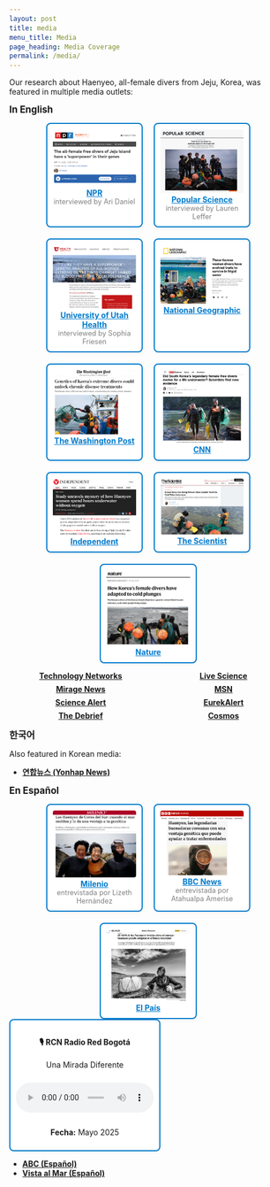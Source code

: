 ```yaml
---
layout: post
title: media
menu_title: Media
page_heading: Media Coverage
permalink: /media/
---
```

<style>
.media-card {
  border: 2px solid #007acc;
  border-radius: 8px;
  padding: 10px;
  box-shadow: 0 2px 5px rgba(0, 0, 0, 0.05);
  background-color: white;
  transition: transform 0.2s ease;
}
.media-card:hover {
  transform: scale(1.02);
}
</style>
<!-- To change into two columns instead of three change 30% to 45%-->


<section class="media-coverage">
  <p>Our research about Haenyeo, all-female divers from Jeju, Korea, was featured in multiple media outlets:</p>

  <p><strong style="font-size: 1.2em;">In English</strong></p>
  <!-- Featured Media Row -->
<!-- Featured Media Row -->
<div class="featured-media-row" style="display: flex; flex-wrap: wrap; gap: 20px; justify-content: center;">
<!-- First Row -->
  <div class="media-card" style="flex-basis: 30%; text-align: center; max-width: 200px;">
    <a href="https://www.npr.org/sections/shots-health-news/2025/05/15/nx-s1-5381139/korean-haenyeo-female-free-divers-genes-adaptations-jeju" target="_blank">
      <img src="/figures/media/NPR.png" alt="NPR screenshot" style="width: 100%; border-radius: 4px;">
    </a>
    <div><a href="https://www.npr.org/sections/shots-health-news/2025/05/15/nx-s1-5381139/korean-haenyeo-female-free-divers-genes-adaptations-jeju" target="_blank" style="color: #007acc; font-weight: bold;">NPR</a></div>
    <div style="color: grey; font-size: 0.9em;">interviewed by Ari Daniel</div>
  </div>

  <div class="media-card" style="flex-basis: 30%; text-align: center; max-width: 200px;">
    <a href="https://www.popsci.com/science/korea-women-divers-genetics/" target="_blank">
      <img src="/figures/media/PopScience.png" alt="Popular Science screenshot" style="width: 100%; border-radius: 4px;">
    </a>
    <div><a href="https://www.popsci.com/science/korea-women-divers-genetics/" target="_blank" style="color: #007acc; font-weight: bold;">Popular Science</a></div>
    <div style="color: grey; font-size: 0.9em;">interviewed by Lauren Leffer</div>
  </div>

  <div class="media-card" style="flex-basis: 30%; text-align: center; max-width: 200px;">
    <a href="https://healthcare.utah.edu/newsroom/news/2025/05/its-they-have-superpower-genetic-analysis-of-all-women-extreme-divers-finds" target="_blank">
      <img src="/figures/media/UHealth.png" alt="University of Utah Health screenshot" style="width: 100%; border-radius: 4px;">
    </a>
    <div><a href="https://healthcare.utah.edu/newsroom/news/2025/05/its-they-have-superpower-genetic-analysis-of-all-women-extreme-divers-finds" target="_blank" style="color: #007acc; font-weight: bold;">University of Utah Health</a></div>
    <div style="color: grey; font-size: 0.9em;">interviewed by Sophia Friesen</div>
  </div>

  <div class="media-card" style="flex-basis: 30%; text-align: center; max-width: 200px;">
    <a href="https://www.nationalgeographic.com/health/article/jeju-korea-women-divers-genetic-adaptations" target="_blank">
      <img src="/figures/media/NatGeo.png" alt="National Geographic screenshot" style="width: 100%; border-radius: 4px;">
    </a>
    <div><a href="https://www.nationalgeographic.com/health/article/jeju-korea-women-divers-genetic-adaptations" target="_blank" style="color: #007acc; font-weight: bold;">National Geographic</a></div>
  </div>
<!-- Next Row -->
  <div class="media-card" style="flex-basis: 30%; text-align: center; max-width: 200px;">
    <a href="https://www.washingtonpost.com/science/2025/05/07/korean-extreme-divers-genetics-chronic-disease/" target="_blank">
      <img src="/figures/media/TheWashingtonPost.png" alt="The Washington Post" style="width: 100%; border-radius: 4px;">
    </a>
    <div><a href="https://www.washingtonpost.com/science/2025/05/07/korean-extreme-divers-genetics-chronic-disease/" target="_blank" style="color: #007acc; font-weight: bold;">The Washington Post</a></div>
  </div>

  <div class="media-card" style="flex-basis: 30%; text-align: center; max-width: 200px;">
    <a href="https://www.cnn.com/2025/05/07/science/haenyeo-south-korea-divers-evolution#openweb-convo" target="_blank">
      <img src="/figures/media/CNN.png" alt="CNN" style="width: 100%; border-radius: 4px;">
    </a>
    <div><a href="https://www.cnn.com/2025/05/07/science/haenyeo-south-korea-divers-evolution#openweb-convo" target="_blank" style="color: #007acc; font-weight: bold;">CNN</a></div>
  </div>

<!-- Next Row -->
  <div class="media-card" style="flex-basis: 30%; text-align: center; max-width: 200px;">
    <a href="https://www.independent.co.uk/news/science/korea-haenyeo-divers-underwater-evolution-b2752119.html" target="_blank">
      <img src="/figures/media/Independent.png" alt="Independent screenshot" style="width: 100%; border-radius: 4px;">
    </a>
    <div><a href="https://www.independent.co.uk/news/science/korea-haenyeo-divers-underwater-evolution-b2752119.html" target="_blank" style="color: #007acc; font-weight: bold;">Independent</a></div>
  </div>


  <div class="media-card" style="flex-basis: 30%; text-align: center; max-width: 200px;">
    <a href="https://www.the-scientist.com/korea-s-deep-sea-diving-women-show-genetic-traits-for-cold-water-endurance-72986" target="_blank">
      <img src="/figures/media/TheScientist.png" alt="The Scientist screenshot" style="width: 100%; border-radius: 4px;">
    </a>
    <div><a href="https://www.the-scientist.com/korea-s-deep-sea-diving-women-show-genetic-traits-for-cold-water-endurance-72986" target="_blank" style="color: #007acc; font-weight: bold;">The Scientist</a></div>
  </div>
  
  <div class="media-card" style="flex-basis: 30%; text-align: center; max-width: 200px;">
    <a href="https://www.nature.com/articles/d41586-025-01386-4" target="_blank">
      <img src="/figures/media/Nature.png" alt="Nature screenshot" style="width: 100%; border-radius: 4px;">
    </a>
    <div><a href="https://www.nature.com/articles/d41586-025-01386-4" target="_blank" style="color: #007acc; font-weight: bold;">Nature</a></div>
  </div>


  
</div>


<!-- Standard Media List in Two Columns -->
<div class="media-grid" style="display: grid; grid-template-columns: repeat(auto-fit, minmax(200px, 1fr)); gap: 0.5em 2em; margin-top: 1em; padding-left: 1em; justify-items: center; align-items: center;">
  <div><a href="https://www.technologynetworks.com/tn/news/genetic-differences-help-haenyeo-divers-survive-high-pressure-environments-399280" target="_blank"><strong>Technology Networks</strong></a></div>
  <div><a href="https://www.livescience.com/health/genetics/legendary-women-of-the-sea-in-south-korea-freedive-well-into-their-80s-a-new-study-hints-at-how" target="_blank"><strong>Live Science</strong></a></div>
  <div><a href="https://www.miragenews.com/korean-haenyeo-divers-show-cold-water-genetic-1453864/" target="_blank"><strong>Mirage News</strong></a></div>
  <div><a href="https://www.msn.com/en-us/health/other/genetic-analysis-of-all-women-extreme-divers-finds-changes-linked-to-blood-pressure-and-cold-tolerance/ar-AA1E3BcG" target="_blank"><strong>MSN</strong></a></div>
  <div><a href="https://www.sciencealert.com/legendary-female-free-divers-reveal-evolution-in-action-on-south-korean-island" target="_blank"><strong>Science Alert</strong></a></div>
  <div><a href="https://www.eurekalert.org/news-releases/1081670" target="_blank"><strong>EurekAlert</strong></a></div>
  <div><a href="https://thedebrief.org/defying-the-limits-of-human-endurance-koreas-incredible-haenyeo-divers-are-reveal-new-secrets-about-human-adaptation/" target="_blank"><strong>The Debrief</strong></a></div>
  <div><a href="https://cosmosmagazine.com/science/biology/korean-haenyeo-free-divers/" target="_blank"><strong>Cosmos</strong></a></div>
</div>

  <!-- Korean Media -->
  <p><strong style="font-size: 1.2em;">한국어</strong></p>
  <p>Also featured in Korean media:</p>
  <ul class="media-links">
    <li><a href="https://v.daum.net/v/20250503000106885" target="_blank"><strong>연합뉴스 (Yonhap News)</strong></a></li>
  </ul>

  <!-- Spanish Media -->
  <p><strong style="font-size: 1.2em;">En Español</strong></p>
  <!-- Featured Media Row -->
  <div class="featured-media-row" style="display: flex; flex-wrap: wrap; gap: 20px; justify-content: center;">
    <div class="media-card" style="flex-basis: 30%; text-align: center; max-width: 200px;">
      <a href="https://www.milenio.com/ciencia-y-salud/haenyeo-corea-sur-mar-moldea-ventaja-genetica" target="_blank">
        <img src="/figures/media/Milenio.png" alt="Milenio screenshot" style="width: 100%; border-radius: 4px;">
      </a>
      <div><a href="https://www.milenio.com/ciencia-y-salud/haenyeo-corea-sur-mar-moldea-ventaja-genetica" target="_blank" style="color: #007acc; font-weight: bold;">Milenio</a></div><div style="color: grey; font-size: 0.9em;">entrevistada por Lizeth Hernández</div>
  </div>
        <div class="media-card" style="flex-basis: 30%; text-align: center; max-width: 200px;">
      <a href="https://www.bbc.com/mundo/articles/c20nk0k63ndo" target="_blank">
        <img src="/figures/media/BBC.png" alt="BBC screenshot" style="width: 100%; border-radius: 4px;">
      </a>
      <div><a href="https://www.bbc.com/mundo/articles/c20nk0k63ndo" target="_blank" style="color: #007acc; font-weight: bold;">BBC News</a></div><div style="color: grey; font-size: 0.9em;">entrevistada por Atahualpa Amerise</div>
  </div>
        <div class="media-card" style="flex-basis: 30%; text-align: center; max-width: 200px;">
      <a href="https://elpais.com/salud-y-bienestar/2025-05-06/el-adn-de-las-haenyeo-revela-como-el-cuerpo-humano-puede-adaptarse-al-buceo-extremo.html" target="_blank">
        <img src="/figures/media/ElPais.png" alt="EL Pais screenshot" style="width: 100%; border-radius: 4px;">
      </a>
      <div><a href="https://elpais.com/salud-y-bienestar/2025-05-06/el-adn-de-las-haenyeo-revela-como-el-cuerpo-humano-puede-adaptarse-al-buceo-extremo.html" target="_blank" style="color: #007acc; font-weight: bold;">El País</a></div>
  </div>
</div>

<div class="media-card" style="flex-basis: 30%; text-align: center; max-width: 250px;">
  <h4>🎙️ RCN Radio Red Bogotá</h4>
  <p>Una Mirada Diferente</p>
  <audio controls style="width: 100%; margin: 10px 0;">
    <source src="/files/audios/EntrevistaDAGRadioRed.mp3" type="audio/mpeg">
    Your browser does not support the audio element.
  </audio>
  <p><strong>Fecha:</strong> Mayo 2025</p>
</div>


  
  <ul class="media-links">
    <li><a href="https://www.abc.es/ciencia/descubren-secreto-genetico-haenyeo-mujeres-mar-coreanas-20250502143939-nt_amp.html" target="_blank"><strong>ABC (Español)</strong></a></li>
    <li><a href="https://www.vistaalmar.es/ciencia-tecnologia/medicina/14602-identifican-genes-unicos-legendarias-mujeres-mar-corea-sur.html" target="_blank"><strong>Vista al Mar (Español)</strong></a></li>
  </ul>
  
</section>


